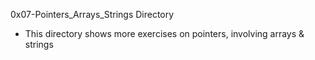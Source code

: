 0x07-Pointers_Arrays_Strings Directory
- This directory shows more exercises on pointers, involving arrays & strings
